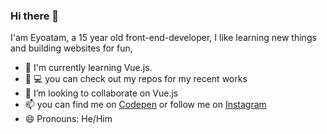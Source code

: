 ### Hi there 👋

I'am Eyoatam, a 15 year old front-end-developer, I like learning new things
 and building websites for fun,
- 🌱 I'm currently learning Vue.js. 
- 🔭 💻 you can check out my repos for my recent works 
- 👯 I’m looking to collaborate on Vue.js
- 📫 you can find me on [Codepen](https://www.codepen.io/Eyoatam) or follow me on [Instagram](https://www.instagram.com/eyoatam.codes) 
- 😄 Pronouns: He/Him
